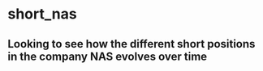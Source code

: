 # short_nas

## Looking to see how the different short positions in the company NAS evolves over time 